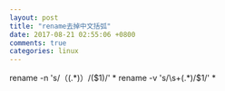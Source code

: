 ```yaml
---
layout: post
title: "rename去掉中文括弧"
date: 2017-08-21 02:55:06 +0800
comments: true
categories: linux
---
```

rename -n 's/（(.*)）/($1)/' *
rename -v 's/\s+(.*)/$1/' *
